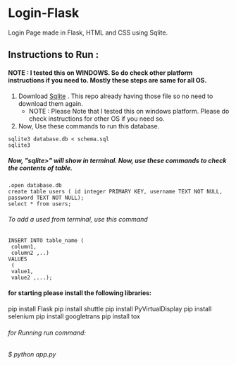 # Login-Flask
Login Page made in Flask, HTML and CSS using Sqlite.

## Instructions to Run :
#### NOTE : I tested this on WINDOWS. So do check other platform instructions if you need to. Mostly these steps are same for all OS.
1. Download [Sqlite](https://www.sqlite.org/download.html) . This repo already having those file so no need to download them again.
   - NOTE : Please Note that I tested this on windows platform. Please do check instructions for other OS if you need so.
2. Now, Use these commands to run this database.
```
sqlite3 database.db < schema.sql
sqlite3
```
##### Now, "sqlite>" will show in terminal. Now, use these commands to check the contents of table.
```
.open database.db
create table users ( id integer PRIMARY KEY, username TEXT NOT NULL, password TEXT NOT NULL);
select * from users;
```
###### To add a used from terminal, use this command
```
INSERT INTO table_name (
 column1,
 column2 ,..)
VALUES
 (
 value1,
 value2 ,...);
```

#### for starting please install the following libraries:
pip install Flask
pip install shuttle 
pip install PyVirtualDisplay
pip install selenium
pip install googletrans
pip install tox

###### for Running run command:
*$ python app.py*
